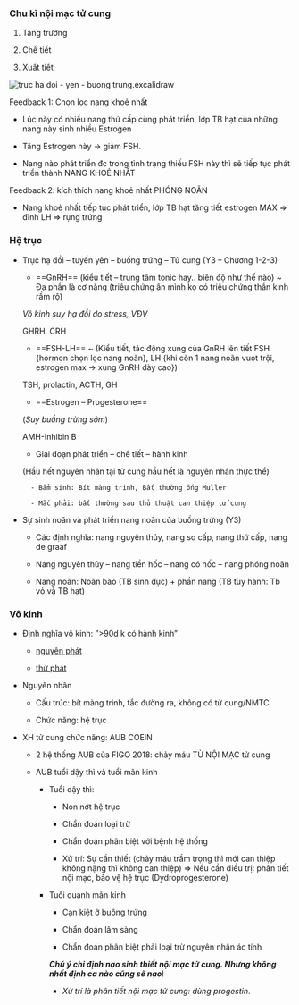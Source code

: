 ### Chu kì nội mạc tử cung  
1. Tăng trưởng  
2. Chế tiết  
3. Xuất tiết  
  
![truc ha doi - yen - buong trung.excalidraw](../../../../200%20FILES/203%20Excalidraw/truc%20ha%20doi%20-%20yen%20-%20buong%20trung.svg)  
  
Feedback 1: Chọn lọc nang khoẻ nhất  
- Lúc này có nhiều nang thứ cấp cùng phát triển, lớp TB hạt của những nang này sinh nhiều Estrogen  
- Tăng Estrogen này -> giảm FSH.  
- Nang nào phát triển đc trong tình trạng thiếu FSH này thì sẽ tiếp tục phát triển thành NANG KHOẺ NHẤT  
Feedback 2: kích thích nang khoẻ nhất PHÓNG NOÃN  
- Nang khoẻ nhất tiếp tục phát triển, lớp TB hạt tăng tiết estrogen MAX => đỉnh LH => rụng trứng  
  
### Hệ trục  
- Trục hạ đồi – tuyến yên – buồng trứng – Tử cung (Y3 – Chương 1-2-3)  
	- ==GnRH== (kiểu tiết – trung tâm tonic hay.. biên độ như thế nào) ~ Đa phần là cơ năng (triệu chứng ẩn mình ko có triệu chứng thần kinh rầm rộ)    
	_Vô kinh suy hạ đồi do stress, VĐV_    
	GHRH, CRH  
	- ==FSH-LH== ~ (Kiểu tiết, tác động xung của GnRH lên tiết FSH {hormon chọn lọc nang noãn}, LH {khi còn 1 nang noãn vuot trội, estrogen max -> xung GnRH dày cao})    
	TSH, prolactin, ACTH, GH  
	- ==Estrogen – Progesterone==    
	(_Suy buồng trừng sớm_)    
	AMH-Inhibin B  
	- Giai đoạn phát triển – chế tiết – hành kinh    
	(Hầu hết nguyên nhân tại tử cung hầu hết là nguyên nhân thực thể)  
		- Bẩm sinh: Bít màng trinh, Bất thường ống Muller  
		- Mắc phải: bất thường sau thủ thuật can thiệp tử cung  
- Sự sinh noãn và phát triển nang noãn của buồng trứng (Y3)  
	- Các định nghĩa: nang nguyên thủy, nang sơ cấp, nang thứ cấp, nang de graaf  
	- Nang nguyên thủy – nang tiền hốc – nang có hốc – nang phóng noãn  
	- Nang noãn: Noãn bào (TB sinh dục) + phần nang (TB tùy hành: Tb vỏ và TB hạt)  
  
### Vô kinh  
- Định nghĩa vô kinh: ”>90d k có hành kinh”  
	- [nguyên phát](./V%C3%B4%20kinh%20nguy%C3%AAn%20ph%C3%A1t.md)  
	- [thứ phát](./V%C3%B4%20kinh%20th%E1%BB%A9%20ph%C3%A1t.md)  
- Nguyên nhân  
	- Cấu trúc: bít màng trinh, tắc đường ra, không có tử cung/NMTC  
	- Chức năng: hệ trục  
- XH tử cung chức năng: AUB COEIN  
	- 2 hệ thống AUB của FIGO 2018: chảy máu TỪ NỘI MẠC tử cung  
	- AUB tuổi dậy thì và tuổi mãn kinh  
		- Tuổi dậy thì:  
			- Non nớt hệ trục  
			- Chẩn đoán loại trừ  
			- Chẩn đoán phân biệt với bệnh hệ thống  
			- Xử trí: Sự cần thiết (chảy máu trầm trọng thì mới can thiệp không nặng thì không can thiệp) => Nếu cần điều trị: phân tiết nội mạc, bảo vệ hệ trục (Dydroprogesterone)  
		- Tuổi quanh mãn kinh  
			- Cạn kiệt ở buồng trứng  
			- Chẩn đoán lâm sàng  
			- Chẩn đoán phân biệt phải loại trừ nguyên nhân ác tính    
			**_Chú ý chỉ định nạo sinh thiết nội mạc tử cung. Nhưng không nhất định ca nào cũng sẽ nạo_**!  
			- _Xử trí là phân tiết nội mạc tử cung: dùng progestin_.  
  
  
  
